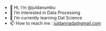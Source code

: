 - 👋 Hi, I’m @juldanumbu
- 👀 I’m interested in Data Processing
- 🌱 I’m currently learning Dat Science
- 📫 How to reach me : juldanriada@gmail.com

<!---
juldanumbu/juldanumbu is a ✨ special ✨ repository because its `README.md` (this file) appears on your GitHub profile.
You can click the Preview link to take a look at your changes.
--->
